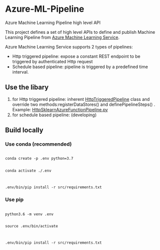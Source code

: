 # Azure-ML-Pipeline

Azure Machine Learning Pipeline high level API


This project defines a set of high level APIs to define and publish Machine Learning Pipeline from [Azure Machine Learning Service](https://docs.microsoft.com/en-us/azure/machine-learning/).

Azure Machine Learning Service supports 2 types of pipelines:
- Http triggered pipeline: expose a constant REST endpoint to be triggered by authenticated Http request
- Schedule based pipeline: pipeline is triggered by a predefined time interval.


## Use the libary
1. for Http triggered pipeline: inherent [HttpTriggeredPipeline](https://github.com/zmyzheng/Azure-ML-Pipeline/blob/main/zmyzheng/amlpipeline/HttpTriggeredPipeline.py) class and override two methods:registerDataStores() and definePipelineSteps() . Example: [HttpSklearnAzureFunctionPipeline.py](https://github.com/zmyzheng/Azure-ML-Pipeline/blob/main/examples/http_trigger_scikit_learn_train_azure_function_image_acr_model_hosting/HttpSklearnAzureFunctionPipeline.py)
2. for schedule based pipeline: (developing)


## Build locally

### Use conda (recommended)
<code>
conda create -p .env python=3.7

conda activate ./.env

.env/bin/pip install -r src/requirements.txt
</code>



### Use pip
<code>
python3.6 -m venv .env

source .env/bin/activate

.env/bin/pip install -r src/requirements.txt
</code>